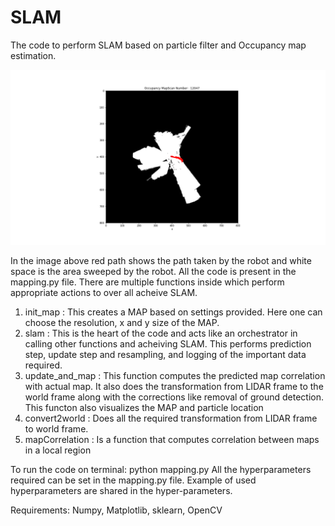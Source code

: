 # SLAM
The code to perform SLAM based on particle filter and Occupancy map estimation. 

![](Images/d0_images_only/img_12047.png)

In the image above red path shows the path taken by the robot and white space is the area sweeped by the robot. All the code is present in the mapping.py file. There are multiple functions inside which perform appropriate actions to over all acheive SLAM. 

1) init_map : This creates a MAP based on settings provided. Here one can choose the resolution, x and y size of the MAP. 
2) slam : This is the heart of the code and acts like an orchestrator in calling other functions and acheiving SLAM. This performs prediction step, update step and resampling, and logging of the important data required. 
3) update_and_map : This function computes the predicted map correlation with actual map. It also does the transformation from LIDAR frame to the world frame along with the corrections like removal of ground detection. This functon also visualizes the MAP and particle location
4) convert2world : Does all the required transformation from LIDAR frame to world frame.
5) mapCorrelation : Is a function that computes correlation between maps in a local region

To run the code on terminal: python mapping.py 
All the hyperparameters required can be set in the mapping.py file. Example of used hyperparameters are shared in the hyper-parameters.

Requirements: Numpy, Matplotlib, sklearn, OpenCV
